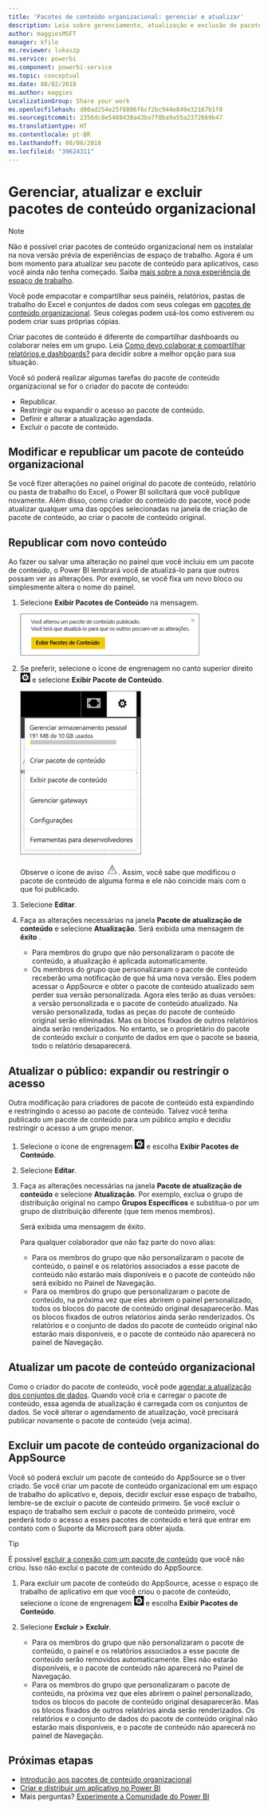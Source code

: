 ```yaml
---
title: 'Pacotes de conteúdo organizacional: gerenciar e atualizar'
description: Leia sobre gerenciamento, atualização e exclusão de pacotes de conteúdo organizacional no Power BI.
author: maggiesMSFT
manager: kfile
ms.reviewer: lukaszp
ms.service: powerbi
ms.component: powerbi-service
ms.topic: conceptual
ms.date: 08/02/2018
ms.author: maggies
LocalizationGroup: Share your work
ms.openlocfilehash: d00ad254e25f8806f6cf2bc944e849e32167b1f8
ms.sourcegitcommit: 2356dc8e5488438a43ba7f0ba9a55a2372669b47
ms.translationtype: HT
ms.contentlocale: pt-BR
ms.lasthandoff: 08/08/2018
ms.locfileid: "39624311"
---
```

# <a name="manage-update-and-delete-organizational-content-packs"></a>Gerenciar, atualizar e excluir pacotes de conteúdo organizacional
> [!NOTE]
> Não é possível criar pacotes de conteúdo organizacional nem os instalalar na nova versão prévia de experiências de espaço de trabalho. Agora é um bom momento para atualizar seu pacote de conteúdo para aplicativos, caso você ainda não tenha começado. Saiba [mais sobre a nova experiência de espaço de trabalho](service-create-the-new-workspaces.md).
> 

Você pode empacotar e compartilhar seus painéis, relatórios, pastas de trabalho do Excel e conjuntos de dados com seus colegas em [pacotes de conteúdo organizacional](service-organizational-content-pack-introduction.md). Seus colegas podem usá-los como estiverem ou podem criar suas próprias cópias.

Criar pacotes de conteúdo é diferente de compartilhar dashboards ou colaborar neles em um grupo. Leia [Como devo colaborar e compartilhar relatórios e dashboards?](service-how-to-collaborate-distribute-dashboards-reports.md) para decidir sobre a melhor opção para sua situação.

Você só poderá realizar algumas tarefas do pacote de conteúdo organizacional se for o criador do pacote de conteúdo:

* Republicar.
* Restringir ou expandir o acesso ao pacote de conteúdo.
* Definir e alterar a atualização agendada.
* Excluir o pacote de conteúdo.

## <a name="modify-and-re-publish-an-organizational-content-pack"></a>Modificar e republicar um pacote de conteúdo organizacional
Se você fizer alterações no painel original do pacote de conteúdo, relatório ou pasta de trabalho do Excel, o Power BI solicitará que você publique novamente. Além disso, como criador do conteúdo do pacote, você pode atualizar qualquer uma das opções selecionadas na janela de criação de pacote de conteúdo, ao criar o pacote de conteúdo original. 

## <a name="republish-with-new-content"></a>Republicar com novo conteúdo
Ao fazer ou salvar uma alteração no painel que você incluiu em um pacote de conteúdo, o Power BI lembrará você de atualizá-lo para que outros possam ver as alterações. Por exemplo, se você fixa um novo bloco ou simplesmente altera o nome do painel.

1. Selecione **Exibir Pacotes de Conteúdo** na mensagem.
   
   ![](media/service-organizational-content-pack-manage-update-delete/pbi_contpkchangesmessage.png)
2. Se preferir, selecione o ícone de engrenagem no canto superior direito ![](media/service-organizational-content-pack-manage-update-delete/cog.png) e selecione **Exibir Pacote de Conteúdo**.
   
   ![](media/service-organizational-content-pack-manage-update-delete/pbi_contpkview.png)
   
   Observe o ícone de aviso ![](media/service-organizational-content-pack-manage-update-delete/pbi_contpkwarningicon.png).  Assim, você sabe que modificou o pacote de conteúdo de alguma forma e ele não coincide mais com o que foi publicado.
3. Selecione **Editar**.  
4. Faça as alterações necessárias na janela **Pacote de atualização de conteúdo** e selecione **Atualização**. Será exibida uma mensagem de **êxito** .
   
   * Para membros do grupo que não personalizaram o pacote de conteúdo, a atualização é aplicada automaticamente.
   * Os membros do grupo que personalizaram o pacote de conteúdo receberão uma notificação de que há uma nova versão.  Eles podem acessar o AppSource e obter o pacote de conteúdo atualizado sem perder sua versão personalizada.  Agora eles terão as duas versões: a versão personalizada e o pacote de conteúdo atualizado.  Na versão personalizada, todas as peças do pacote de conteúdo original serão eliminadas.  Mas os blocos fixados de outros relatórios ainda serão renderizados. No entanto, se o proprietário do pacote de conteúdo excluir o conjunto de dados em que o pacote se baseia, todo o relatório desaparecerá.  

## <a name="update-the-audience-expand-or-restrict-access"></a>Atualizar o público: expandir ou restringir o acesso
Outra modificação para criadores de pacote de conteúdo está expandindo e restringindo o acesso ao pacote de conteúdo.  Talvez você tenha publicado um pacote de conteúdo para um público amplo e decidiu restringir o acesso a um grupo menor.  

1. Selecione o ícone de engrenagem ![](media/service-organizational-content-pack-manage-update-delete/cog.png) e escolha **Exibir Pacotes de Conteúdo**.
2. Selecione **Editar**. 
3. Faça as alterações necessárias na janela **Pacote de atualização de conteúdo** e selecione **Atualização**. Por exemplo, exclua o grupo de distribuição original no campo **Grupos Específicos** e substitua-o por um grupo de distribuição diferente (que tem menos membros).
   
   Será exibida uma mensagem de êxito.
   
   Para qualquer colaborador que não faz parte do novo alias:
   
   * Para os membros do grupo que não personalizaram o pacote de conteúdo, o painel e os relatórios associados a esse pacote de conteúdo não estarão mais disponíveis e o pacote de conteúdo não será exibido no Painel de Navegação.
   * Para os membros do grupo que personalizaram o pacote de conteúdo, na próxima vez que eles abrirem o painel personalizado, todos os blocos do pacote de conteúdo original desaparecerão.  Mas os blocos fixados de outros relatórios ainda serão renderizados. Os relatórios e o conjunto de dados do pacote de conteúdo original não estarão mais disponíveis, e o pacote de conteúdo não aparecerá no painel de Navegação.   

## <a name="refresh-an-organizational-content-pack"></a>Atualizar um pacote de conteúdo organizacional
Como o criador do pacote de conteúdo, você pode [agendar a atualização dos conjuntos de dados](refresh-data.md).  Quando você cria e carregar o pacote de conteúdo, essa agenda de atualização é carregada com os conjuntos de dados. Se você alterar o agendamento de atualização, você precisará publicar novamente o pacote de conteúdo (veja acima).

## <a name="delete-an-organizational-content-pack-from-appsource"></a>Excluir um pacote de conteúdo organizacional do AppSource
Você só poderá excluir um pacote de conteúdo do AppSource se o tiver criado. Se você criar um pacote de conteúdo organizacional em um espaço de trabalho do aplicativo e, depois, decidir excluir esse espaço de trabalho, lembre-se de excluir o pacote de conteúdo primeiro. Se você excluir o espaço de trabalho sem excluir o pacote de conteúdo primeiro, você perderá todo o acesso a esses pacotes de conteúdo e terá que entrar em contato com o Suporte da Microsoft para obter ajuda. 

> [!TIP]
> É possível [excluir a conexão com um pacote de conteúdo](service-organizational-content-pack-disconnect.md) que você não criou. Isso não exclui o pacote de conteúdo do AppSource.
> 
> 

1. Para excluir um pacote de conteúdo do AppSource, acesse o espaço de trabalho de aplicativo em que você criou o pacote de conteúdo, selecione o ícone de engrenagem ![](media/service-organizational-content-pack-manage-update-delete/cog.png) e escolha **Exibir Pacotes de Conteúdo**.
2. Selecione **Excluir \> Excluir**. 
   
   * Para os membros do grupo que não personalizaram o pacote de conteúdo, o painel e os relatórios associados a esse pacote de conteúdo serão removidos automaticamente. Eles não estarão disponíveis, e o pacote de conteúdo não aparecerá no Painel de Navegação.
   * Para os membros do grupo que personalizaram o pacote de conteúdo, na próxima vez que eles abrirem o painel personalizado, todos os blocos do pacote de conteúdo original desaparecerão.  Mas os blocos fixados de outros relatórios ainda serão renderizados. Os relatórios e o conjunto de dados do pacote de conteúdo original não estarão mais disponíveis, e o pacote de conteúdo não aparecerá no painel de Navegação.   

## <a name="next-steps"></a>Próximas etapas
* [Introdução aos pacotes de conteúdo organizacional](service-organizational-content-pack-introduction.md)
* [Criar e distribuir um aplicativo no Power BI](service-create-distribute-apps.md) 
* Mais perguntas? [Experimente a Comunidade do Power BI](http://community.powerbi.com/)

